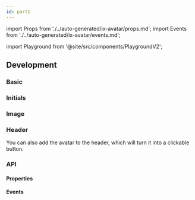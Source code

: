 ```yaml
---
id: part1
---
```


import Props from './../auto-generated/ix-avatar/props.md';
import Events from './../auto-generated/ix-avatar/events.md';

import Playground from '@site/src/components/PlaygroundV2';

## Development

### Basic

<Playground
  name="avatar"
  examplesByName>
</Playground>

### Initials

<Playground
  name="avatar-initials"
  examplesByName>
</Playground>

### Image

<Playground
  name="avatar-image"
  examplesByName>
</Playground>

### Header

You can also add the avatar to the header, which will turn it into a clickable button.

<Playground 
  name="application-header" 
  examplesByName 
  noMargin 
  height="21rem">
</Playground>

### API

#### Properties

<Props />

#### Events

<Events />
